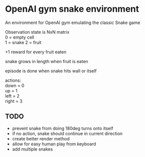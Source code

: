 # OpenAI gym snake environment

An environment for OpenAI gym emulating the classic Snake game

Observation state is NxN matrix  
 0 = empty cell  
 1 = snake
 2 = fruit  

+1 reward for every fruit eaten

snake grows in length when fruit is eaten

episode is done when snake hits wall or itself

actions:  
down = 0  
up = 1  
left = 2  
right = 3


## TODO

- prevent snake from doing 180deg turns onto itself
- if no action, snake should continue in current direction
- create better render method
- allow for easy human play from keyboard
- add multiple snakes
